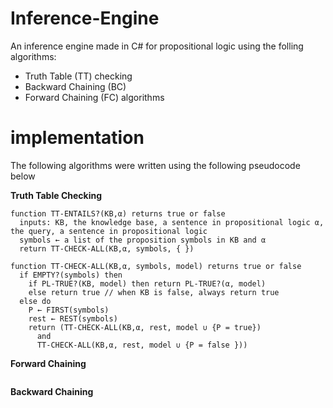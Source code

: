 # Inference-Engine
An inference engine made in C# for propositional logic using the folling algorithms:
* Truth Table (TT) checking
* Backward Chaining (BC)
* Forward Chaining (FC) algorithms

# implementation
The following algorithms were written using the following pseudocode below

**Truth Table Checking**
```
function TT-ENTAILS?(KB,α) returns true or false
  inputs: KB, the knowledge base, a sentence in propositional logic α, the query, a sentence in propositional logic
  symbols ← a list of the proposition symbols in KB and α
  return TT-CHECK-ALL(KB,α, symbols, { })
  
function TT-CHECK-ALL(KB,α, symbols, model) returns true or false
  if EMPTY?(symbols) then
    if PL-TRUE?(KB, model) then return PL-TRUE?(α, model)
    else return true // when KB is false, always return true
  else do
    P ← FIRST(symbols)
    rest ← REST(symbols)
    return (TT-CHECK-ALL(KB,α, rest, model ∪ {P = true})
      and
      TT-CHECK-ALL(KB,α, rest, model ∪ {P = false }))
```

**Forward Chaining**
```

```

**Backward Chaining**
```

```
